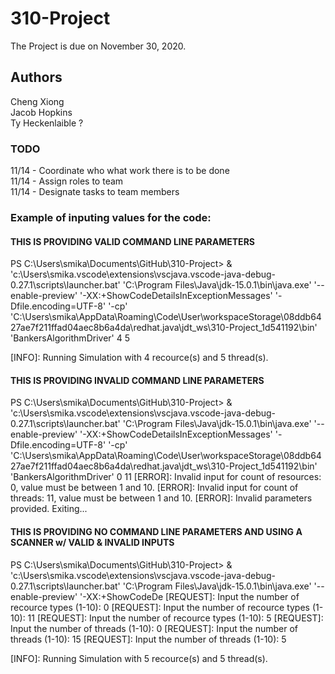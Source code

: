 # 310-Project
The Project is due on November 30, 2020.

## Authors
Cheng Xiong  
Jacob Hopkins  
Ty Heckenlaible  ?

### TODO
11/14 - Coordinate who what work there is to be done  
11/14 - Assign roles to team  
11/14 - Designate tasks to team members  


### Example of inputing values for the code:

#### **THIS IS PROVIDING VALID COMMAND LINE PARAMETERS**
PS C:\Users\smika\Documents\GitHub\310-Project>  & 'c:\Users\smika\.vscode\extensions\vscjava.vscode-java-debug-0.27.1\scripts\launcher.bat' 'C:\Program Files\Java\jdk-15.0.1\bin\java.exe' '--enable-preview' '-XX:+ShowCodeDetailsInExceptionMessages' '-Dfile.encoding=UTF-8' '-cp' 'C:\Users\smika\AppData\Roaming\Code\User\workspaceStorage\08ddb6427ae7f211ffad04aec8b6a4da\redhat.java\jdt_ws\310-Project_1d541192\bin' 'BankersAlgorithmDriver'  4 5  

[INFO]: Running Simulation with 4 recource(s) and 5 thread(s).

#### **THIS IS PROVIDING INVALID COMMAND LINE PARAMETERS**
PS C:\Users\smika\Documents\GitHub\310-Project>  & 'c:\Users\smika\.vscode\extensions\vscjava.vscode-java-debug-0.27.1\scripts\launcher.bat' 'C:\Program Files\Java\jdk-15.0.1\bin\java.exe' '--enable-preview' '-XX:+ShowCodeDetailsInExceptionMessages' '-Dfile.encoding=UTF-8' '-cp' 'C:\Users\smika\AppData\Roaming\Code\User\workspaceStorage\08ddb6427ae7f211ffad04aec8b6a4da\redhat.java\jdt_ws\310-Project_1d541192\bin' 'BankersAlgorithmDriver'  0 11 
[ERROR]: Invalid input for count of resources: 0, value must be between 1 and 10.
[ERROR]: Invalid input for count of threads: 11, value must be between 1 and 10.
[ERROR]: Invalid parameters provided. Exiting...


#### **THIS IS PROVIDING NO COMMAND LINE PARAMETERS AND USING A SCANNER w/ VALID & INVALID INPUTS**
PS C:\Users\smika\Documents\GitHub\310-Project>  & 'c:\Users\smika\.vscode\extensions\vscjava.vscode-java-debug-0.27.1\scripts\launcher.bat' 'C:\Program Files\Java\jdk-15.0.1\bin\java.exe' '--enable-preview' '-XX:+ShowCodeDe
[REQUEST]: Input the number of recource types (1-10): 0
[REQUEST]: Input the number of recource types (1-10): 11
[REQUEST]: Input the number of recource types (1-10): 5
[REQUEST]: Input the number of threads (1-10): 0
[REQUEST]: Input the number of threads (1-10): 15
[REQUEST]: Input the number of threads (1-10): 5

[INFO]: Running Simulation with 5 recource(s) and 5 thread(s).

